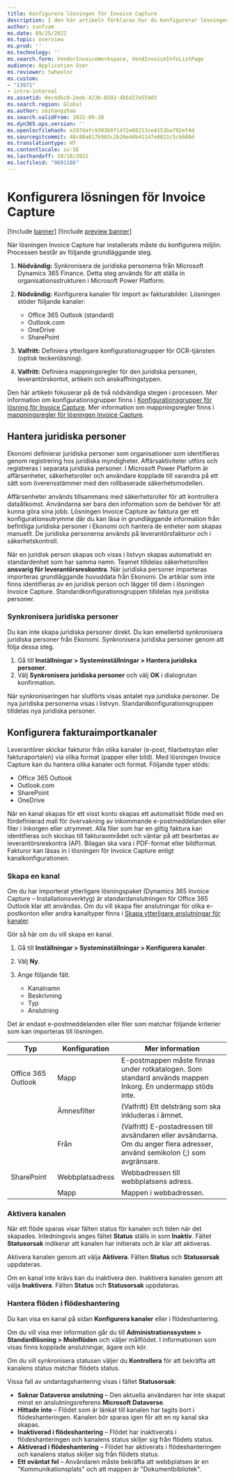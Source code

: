 ```yaml
---
title: Konfigurera lösningen för Invoice Capture
description: I den här artikeln förklaras hur du konfigurerar lösningen Invoice Capture.
author: sunfzam
ms.date: 09/25/2022
ms.topic: overview
ms.prod: ''
ms.technology: ''
ms.search.form: VendorInvoiceWorkspace, VendInvoiceInfoListPage
audience: Application User
ms.reviewer: twheeloc
ms.custom:
- "13971"
- intro-internal
ms.assetid: 0ec4dbc0-2eeb-423b-8592-4b5d37e559d3
ms.search.region: Global
ms.author: zezhangzhao
ms.search.validFrom: 2022-09-28
ms.dyn365.ops.version: ''
ms.openlocfilehash: e297dafc930368f14f2e68213ce4153ba792ef4d
ms.sourcegitcommit: 40c80a617b903c2b26e44b41147e0021c5cb680d
ms.translationtype: HT
ms.contentlocale: sv-SE
ms.lasthandoff: 10/18/2022
ms.locfileid: "9691186"
---
```

# <a name="configure-the-invoice-capture-solution"></a>Konfigurera lösningen för Invoice Capture

[!include [banner](../includes/banner.md)]
[!include [preview banner](../includes/preview-banner.md)]

När lösningen Invoice Capture har installerats måste du konfigurera miljön. Processen består av följande grundläggande steg.

1. **Nödvändig:** Synkronisera de juridiska personerna från Microsoft Dynamics 365 Finance. Detta steg används för att ställa in organisationsstrukturen i Microsoft Power Platform.
2. **Nödvändig:** Konfigurera kanaler för import av fakturabilder. Lösningen stöder följande kanaler:

    - Office 365 Outlook (standard)
    - Outlook.com
    - OneDrive
    - SharePoint

3. **Valfritt:** Definiera ytterligare konfigurationsgrupper för OCR-tjänsten (optisk teckenläsning).
4. **Valfritt:** Definiera mappningsregler för den juridiska personen, leverantörskontot, artikeln och anskaffningstypen.

Den här artikeln fokuserar på de två nödvändiga stegen i processen. Mer information om konfigurationsgrupper finns i [Konfigurationsgrupper för lösning för Invoice Capture](invoice-capture-config-group.md). Mer information om mappningsregler finns i [mappningsregler för lösningen Invoice Capture](invoice-capture-mapping-rules.md).

## <a name="manage-legal-entities"></a>Hantera juridiska personer

Ekonomi definierar juridiska personer som organisationer som identifieras genom registrering hos juridiska myndigheter. Affärsaktiviteter utförs och registreras i separata juridiska personer. I Microsoft Power Platform är affärsenheter, säkerhetsroller och användare kopplade till varandra på ett sätt som överensstämmer med den rollbaserade säkerhetsmodellen.

Affärsenheter används tillsammans med säkerhetsroller för att kontrollera dataåtkomst. Användarna ser bara den information som de behöver för att kunna göra sina jobb. Lösningen Invoice Capture av faktura ger ett konfigurationsutrymme där du kan läsa in grundläggande information från befintliga juridiska personer i Ekonomi och hantera de enheter som skapas manuellt. De juridiska personerna används på leverantörsfakturor och i säkerhetskontroll.

När en juridisk person skapas och visas i listvyn skapas automatiskt en standardenhet som har samma namn. Teamet tilldelas säkerhetsrollen **ansvarig för leverantörsreskontra**. När juridiska personer importeras importeras grundläggande huvuddata från Ekonomi. De artiklar som inte finns identifieras av en juridisk person och lägger till dem i lösningen Invoice Capture. Standardkonfigurationsgruppen tilldelas nya juridiska personer.

### <a name="sync-legal-entities"></a>Synkronisera juridiska personer

Du kan inte skapa juridiska personer direkt. Du kan emellertid synkronisera juridiska personer från Ekonomi. Synkronisera juridiska personer genom att följa dessa steg.

1. Gå till **Inställningar \> Systeminställningar \> Hantera juridiska personer**.
2. Välj **Synkronisera juridiska personer** och välj **OK** i dialogrutan konfirmation.

När synkroniseringen har slutförts visas antalet nya juridiska personer. De nya juridiska personerna visas i listvyn. Standardkonfigurationsgruppen tilldelas nya juridiska personer.

## <a name="configure-invoice-import-channels"></a>Konfigurera fakturaimportkanaler

Leverantörer skickar fakturor från olika kanaler (e-post, filarbetsytan eller fakturaportalen) via olika format (papper eller bild). Med lösningen Invoice Capture kan du hantera olika kanaler och format. Följande typer stöds:

- Office 365 Outlook
- Outlook.com
- SharePoint
- OneDrive

När en kanal skapas för ett visst konto skapas ett automatiskt flöde med en fördefinierad mall för övervakning av inkommande e-postmeddelanden eller filer i Inkorgen eller utrymmet. Alla filer som har en giltig faktura kan identifieras och skickas till fakturaområdet och väntar på att bearbetas av leverantörsreskontra (AP). Bilagan ska vara i PDF-format eller bildformat. Fakturor kan läsas in i lösningen för Invoice Capture enligt kanalkonfigurationen.

### <a name="create-a-channel"></a>Skapa en kanal

Om du har importerat ytterligare lösningspaket (Dynamics 365 Invoice Capture – Installationsverktyg) är standardanslutningen för Office 365 Outlook klar att användas. Om du vill skapa fler anslutningar för olika e-postkonton eller andra kanaltyper finns i [Skapa ytterligare anslutningar för kanaler](invoice-capture-advanced-settings.md#create-additional-connections-for-channels).

Gör så här om du vill skapa en kanal.

1. Gå till **Inställningar \> Systeminställningar \> Konfigurera kanaler**.
2. Välj **Ny**.
3. Ange följande fält.

    - Kanalnamn
    - Beskrivning
    - Typ
    - Anslutning

Det är endast e-postmeddelanden eller filer som matchar följande kriterier som kan importeras till lösningen.

| Typ               | Konfiguration  | Mer information |
|--------------------|----------------|------------------|
| Office 365 Outlook | Mapp         | E-postmappen måste finnas under rotkatalogen. Som standard används mappen Inkorg. En undermapp stöds inte. |
|                    | Ämnesfilter | (Valfritt) Ett delsträng som ska inkluderas i ämnet. |
|                    | Från           | (Valfritt) E-postadressen till avsändaren eller avsändarna. Om du anger flera adresser, använd semikolon (;) som avgränsare. |
| SharePoint         | Webbplatsadress   | Webbadressen till webbplatsens adress. |
|                    | Mapp         | Mappen i webbadressen. |

### <a name="activate-the-channel"></a>Aktivera kanalen

När ett flöde sparas visar fälten status för kanalen och tiden när det skapades. Inledningsvis anges fältet **Status** ställs in som **Inaktiv**. Fältet **Statusorsak** indikerar att kanalen har initierats och är klar att aktiveras.

Aktivera kanalen genom att välja **Aktivera**. Fälten **Status** och **Statusorsak** uppdateras.

Om en kanal inte krävs kan du inaktivera den. Inaktivera kanalen genom att välja **Inaktivera**. Fälten **Status** och **Statusorsak** uppdateras.

### <a name="manage-flows-in-flow-management"></a>Hantera flöden i flödeshantering

Du kan visa en kanal på sidan **Konfigurera kanaler** eller i flödeshantering.

Om du vill visa mer information går du till **Administrationssystem \> Standardlösning \> Molnflöden** och väljer målflödet. I informationen som visas finns kopplade anslutningar, ägare och kör.

Om du vill synkronisera statusen väljer du **Kontrollera** för att bekräfta att kanalens status matchar flödets status.

Vissa fall av undantagshantering visas i fältet **Statusorsak**:

- **Saknar Dataverse anslutning** – Den aktuella användaren har inte skapat minst en anslutningsreferens **Microsoft Dataverse**.
- **Hittade inte** – Flödet som är länkat till kanalen har tagits bort i flödeshanteringen. Kanalen bör sparas igen för att en ny kanal ska skapas.
- **Inaktiverad i flödeshantering** – Flödet har inaktiverats i flödeshanteringen och kanalens status skiljer sig från flödets status.
- **Aktiverad i flödeshantering** – Flödet har aktiverats i flödeshanteringen och kanalens status skiljer sig från flödets status.
- **Ett oväntat fel** – Användaren måste bekräfta att webbplatsen är en "Kommunikationsplats" och att mappen är "Dokumentbibliotek".
